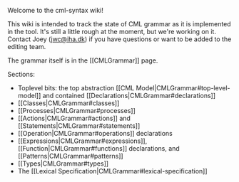 Welcome to the cml-syntax wiki!

This wiki is intended to track the state of CML grammar as it is
implemented in the tool.  It's still a little rough at the moment, but
we're working on it.  Contact Joey (<jwc@iha.dk>) if you have questions
or want to be added to the editing team.

The grammar itself is in the [[CMLGrammar]] page.

Sections:
* Toplevel bits: the top abstraction [[CML Model|CMLGrammar#top-level-model]] and contained [[Declarations|CMLGrammar#declarations]]
* [[Classes|CMLGrammar#classes]]
* [[Processes|CMLGrammar#processes]]
* [[Actions|CMLGrammar#actions]] and [[Statements|CMLGrammar#statements]]
* [[Operation|CMLGrammar#operations]] declarations
* [[Expressions|CMLGrammar#expressions]], [[Function|CMLGrammar#functions]] declarations, and [[Patterns|CMLGrammar#patterns]]
* [[Types|CMLGrammar#types]]
* The [[Lexical Specification|CMLGrammar#lexical-specification]]

